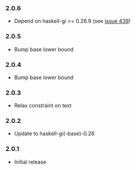 ### 2.0.6

+ Depend on haskell-gi >= 0.26.9 (see [issue 439](https://github.com/haskell-gi/haskell-gi/issues/439))

### 2.0.5

+ Bump base lower bound

### 2.0.4

+ Bump base lower bound

### 2.0.3

+ Relax constraint on text

### 2.0.2

+ Update to haskell-gi(-base)-0.26

### 2.0.1

+ Initial release
